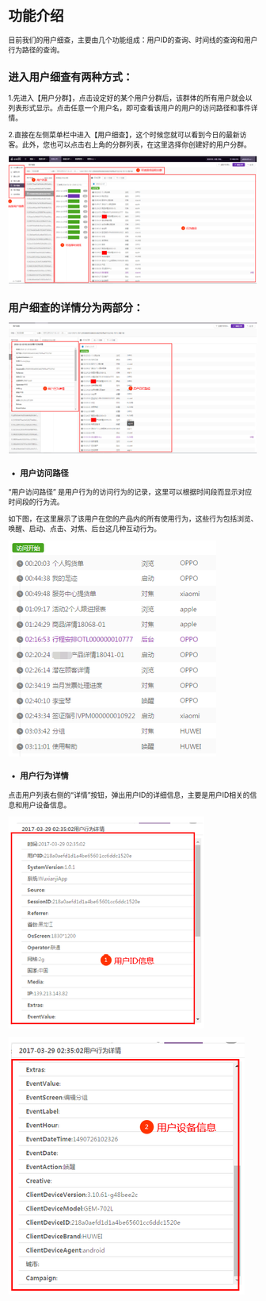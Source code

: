 # 功能介绍

目前我们的用户细查，主要由几个功能组成：用户ID的查询、时间线的查询和用户行为路径的查询。

## **进入用户细查有两种方式：**

1.先进入【用户分群】，点击设定好的某个用户分群后，该群体的所有用户就会以列表形式显示。点击任意一个用户名，即可查看该用户的用户的访问路径和事件详情。

2.直接在左侧菜单栏中进入【用户细查】，这个时候您就可以看到今日的最新访客。此外，您也可以点击右上角的分群列表，在这里选择你创建好的用户分群。

![](/assets/xc/1.png)

## **用户细查的详情分为两部分：**

![](/assets/xc/2.png)

* ### **用户访问路径**

“用户访问路径” 是用户行为的访问行为的记录，这里可以根据时间段而显示对应时间段的行为流。

如下图，在这里展示了该用户在您的产品内的所有使用行为，这些行为包括浏览、唤醒、启动、点击、对焦、后台这几种互动行为。

![](/assets/xc/3.png)

* ### **用户行为详情**

点击用户列表右侧的“详情”按钮，弹出用户ID的详细信息，主要是用户ID相关的信息和用户设备信息。

![](/assets/xc/4.png)

![](/assets/xc/5.png)

